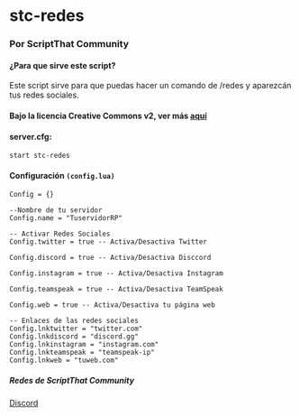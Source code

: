 # stc-redes
### Por ScriptThat Community
#### ¿Para que sirve este script?
Este script sirve para que puedas hacer un comando de /redes y aparezcán tus redes sociales.
#### Bajo la licencia Creative Commons v2, ver más <a href="LICENSE">aquí</a>
#### server.cfg:
```
start stc-redes
```

#### Configuración `(config.lua)`
```
Config = {}

--Nombre de tu servidor
Config.name = "TuservidorRP"

-- Activar Redes Sociales
Config.twitter = true -- Activa/Desactiva Twitter

Config.discord = true -- Activa/Desactiva Disccord

Config.instagram = true -- Activa/Desactiva Instagram

Config.teamspeak = true -- Activa/Desactiva TeamSpeak

Config.web = true -- Activa/Desactiva tu página web

-- Enlaces de las redes sociales
Config.lnktwitter = "twitter.com"
Config.lnkdiscord = "discord.gg"
Config.lnkinstagram = "instagram.com"
Config.lnkteamspeak = "teamspeak-ip"
Config.lnkweb = "tuweb.com"
```

##### Redes de ScriptThat Community
<a href="https://discord.gg/JtcTffs">Discord</a>
